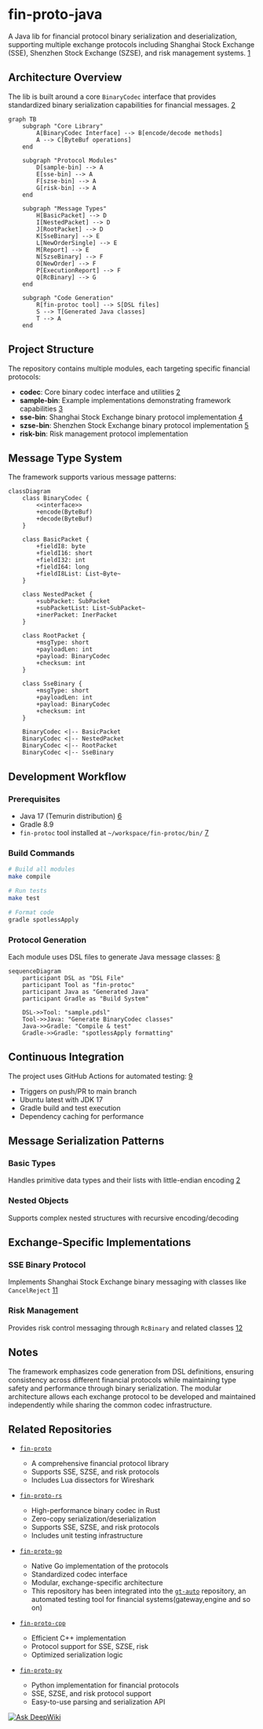 # fin-proto-java

A Java lib for financial protocol binary serialization and deserialization, supporting multiple exchange protocols including Shanghai Stock Exchange (SSE), Shenzhen Stock Exchange (SZSE), and risk management systems. [1](#0-0)

## Architecture Overview

The lib is built around a core `BinaryCodec` interface that provides standardized binary serialization capabilities for financial messages. [2](#0-1)

```mermaid
graph TB
    subgraph "Core Library"
        A[BinaryCodec Interface] --> B[encode/decode methods]
        A --> C[ByteBuf operations]
    end

    subgraph "Protocol Modules"
        D[sample-bin] --> A
        E[sse-bin] --> A
        F[szse-bin] --> A
        G[risk-bin] --> A
    end

    subgraph "Message Types"
        H[BasicPacket] --> D
        I[NestedPacket] --> D
        J[RootPacket] --> D
        K[SseBinary] --> E
        L[NewOrderSingle] --> E
        M[Report] --> E
        N[SzseBinary] --> F
        O[NewOrder] --> F
        P[ExecutionReport] --> F
        Q[RcBinary] --> G
    end

    subgraph "Code Generation"
        R[fin-protoc tool] --> S[DSL files]
        S --> T[Generated Java classes]
        T --> A
    end
```

## Project Structure

The repository contains multiple modules, each targeting specific financial protocols:

- **codec**: Core binary codec interface and utilities [2](#0-1)
- **sample-bin**: Example implementations demonstrating framework capabilities [3](#0-2)
- **sse-bin**: Shanghai Stock Exchange binary protocol implementation [4](#0-3)
- **szse-bin**: Shenzhen Stock Exchange binary protocol implementation [5](#0-4)
- **risk-bin**: Risk management protocol implementation

## Message Type System

The framework supports various message patterns:

```mermaid
classDiagram
    class BinaryCodec {
        <<interface>>
        +encode(ByteBuf)
        +decode(ByteBuf)
    }

    class BasicPacket {
        +fieldI8: byte
        +fieldI16: short
        +fieldI32: int
        +fieldI64: long
        +fieldI8List: List~Byte~
    }

    class NestedPacket {
        +subPacket: SubPacket
        +subPacketList: List~SubPacket~
        +inerPacket: InerPacket
    }

    class RootPacket {
        +msgType: short
        +payloadLen: int
        +payload: BinaryCodec
        +checksum: int
    }

    class SseBinary {
        +msgType: short
        +payloadLen: int
        +payload: BinaryCodec
        +checksum: int
    }

    BinaryCodec <|-- BasicPacket
    BinaryCodec <|-- NestedPacket
    BinaryCodec <|-- RootPacket
    BinaryCodec <|-- SseBinary
```

## Development Workflow

### Prerequisites

- Java 17 (Temurin distribution) [6](#0-5)
- Gradle 8.9
- `fin-protoc` tool installed at `~/workspace/fin-protoc/bin/` [7](#0-6)

### Build Commands

```bash
# Build all modules
make compile

# Run tests
make test

# Format code
gradle spotlessApply
```

### Protocol Generation

Each module uses DSL files to generate Java message classes: [8](#0-7)

```mermaid
sequenceDiagram
    participant DSL as "DSL File"
    participant Tool as "fin-protoc"
    participant Java as "Generated Java"
    participant Gradle as "Build System"

    DSL->>Tool: "sample.pdsl"
    Tool->>Java: "Generate BinaryCodec classes"
    Java->>Gradle: "Compile & test"
    Gradle->>Gradle: "spotlessApply formatting"
```

## Continuous Integration

The project uses GitHub Actions for automated testing: [9](#0-8)

- Triggers on push/PR to main branch
- Ubuntu latest with JDK 17
- Gradle build and test execution
- Dependency caching for performance

## Message Serialization Patterns

### Basic Types

Handles primitive data types and their lists with little-endian encoding [2](#0-1)

### Nested Objects

Supports complex nested structures with recursive encoding/decoding

## Exchange-Specific Implementations

### SSE Binary Protocol

Implements Shanghai Stock Exchange binary messaging with classes like `CancelReject` [11](#0-10)

### Risk Management

Provides risk control messaging through `RcBinary` and related classes [12](#0-11)

## Notes

The framework emphasizes code generation from DSL definitions, ensuring consistency across different financial protocols while maintaining type safety and performance through binary serialization. The modular architecture allows each exchange protocol to be developed and maintained independently while sharing the common codec infrastructure.

## Related Repositories

- [`fin-proto`](https://github.com/xinchentechnote/fin-proto)
  - A comprehensive financial protocol library
  - Supports SSE, SZSE, and risk protocols
  - Includes Lua dissectors for Wireshark

- [`fin-proto-rs`](https://github.com/xinchentechnote/fin-proto-rs)

  - High-performance binary codec in Rust
  - Zero-copy serialization/deserialization
  - Supports SSE, SZSE, and risk protocols
  - Includes unit testing infrastructure

- [`fin-proto-go`](https://github.com/xinchentechnote/fin-proto-go)

  - Native Go implementation of the protocols
  - Standardized codec interface
  - Modular, exchange-specific architecture
  - This repository has been integrated into the [`gt-auto`](https://github.com/xinchentechnote/gt-auto) repository, an automated testing tool for financial systems(gateway,engine and so on)

- [`fin-proto-cpp`](https://github.com/xinchentechnote/fin-proto-cpp)

  - Efficient C++ implementation
  - Protocol support for SSE, SZSE, risk
  - Optimized serialization logic

- [`fin-proto-py`](https://github.com/xinchentechnote/fin-proto-py)

  - Python implementation for financial protocols
  - SSE, SZSE, and risk protocol support
  - Easy-to-use parsing and serialization API

[![Ask DeepWiki](https://deepwiki.com/badge.svg)](https://deepwiki.com/xinchentechnote/fin-proto-java)
